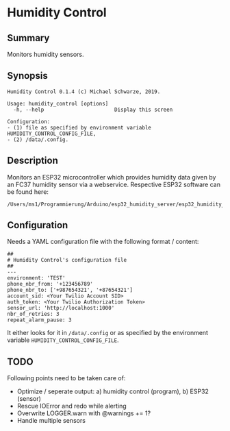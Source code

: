# Humidity Control

## Summary

Monitors humidity sensors.

## Synopsis

    Humidity Control 0.1.4 (c) Michael Schwarze, 2019.

    Usage: humidity_control [options]
      -h, --help                       Display this screen

    Configuration:
    - (1) file as specified by environment variable HUMIDITY_CONTROL_CONFIG_FILE,
    - (2) /data/.config.

## Description

Monitors an ESP32 microcontroller which provides humidity data given by an FC37 humidity sensor via a webservice. Respective ESP32 software can be found here:

    /Users/ms1/Programmierung/Arduino/esp32_humidity_server/esp32_humidity_server.ino

## Configuration

Needs a YAML configuration file with the following format / content:

    ##
    # Humidity Control's configuration file
    ##
    ---
    environment: 'TEST'
    phone_nbr_from: '+123456789'
    phone_nbr_to: ['+987654321', '+87654321']
    account_sid: <Your Twilio Account SID>
    auth_token: <Your Twilio Authorization Token>
    sensor_url: 'http://localhost:1000'
    nbr_of_retries: 3
    repeat_alarm_pause: 3

It either looks for it in `/data/.config` or as specified by the environment variable `HUMIDITY_CONTROL_CONFIG_FILE`.

## TODO

Following points need to be taken care of:

* Optimize / seperate output: a) humidity control (program), b) ESP32 (sensor)
* Rescue IOError and redo while alerting
* Overwrite LOGGER.warn with @warnings += 1?
* Handle multiple sensors
  